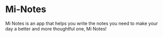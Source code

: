 # Mi-Notes
Mi Notes is an app that helps you write the notes you need to make your day a better and more thoughtful one, Mi Notes! 
